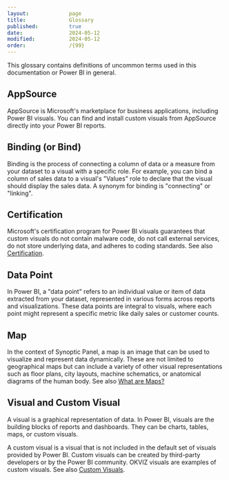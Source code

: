 ```yaml
---
layout:             page
title:              Glossary
published:          true
date:               2024-05-12
modified:           2024-05-12
order:              /{99}
---
```


This glossary contains definitions of uncommon terms used in this documentation or Power BI in general.

## AppSource

AppSource is Microsoft's marketplace for business applications, including Power BI visuals. You can find and install custom visuals from AppSource directly into your Power BI reports.

## Binding (or Bind)

Binding is the process of connecting a column of data or a measure from your dataset to a visual with a specific role. For example, you can bind a column of sales data to a visual's "Values" role to declare that the visual should display the sales data. A synonym for binding is "connecting" or "linking".

## Certification

Microsoft's certification program for Power BI visuals guarantees that custom visuals do not contain malware code, do not call external services, do not store underlying data, and adheres to coding standards. See also [Certification](./get-started/certification.md).


## Data Point

In Power BI, a "data point" refers to an individual value or item of data extracted from your dataset, represented in various forms across reports and visualizations. These data points are integral to visuals, where each point might represent a specific metric like daily sales or customer counts.

## Map

In the context of Synoptic Panel, a map is an image that can be used to visualize and represent data dynamically. These are not limited to geographical maps but can include a variety of other visual representations such as floor plans, city layouts, machine schematics, or anatomical diagrams of the human body. See also [What are Maps?](./synoptic-panel/concepts/maps/index.md)

## Visual and Custom Visual

A visual is a graphical representation of data. In Power BI, visuals are the building blocks of reports and dashboards. They can be charts, tables, maps, or custom visuals.

A custom visual is a visual that is not included in the default set of visuals provided by Power BI. Custom visuals can be created by third-party developers or by the Power BI community. OKVIZ visuals are examples of custom visuals. See also [Custom Visuals](./get-started/custom-visuals.md).